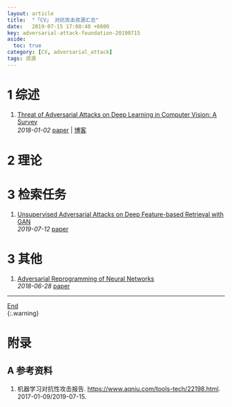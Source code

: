 ```yaml
---
layout: article
title:  "「CV」 对抗攻击资源汇总"
date:   2019-07-15 17:00:40 +0800
key: adversarial-attack-foundation-20190715
aside:
  toc: true
category: [CV, adversarial_attack]
tags: 资源
---
```

<span id='head'></span>  

<!--more-->
# 1 综述
1. [Threat of Adversarial Attacks on Deep Learning in Computer Vision: A Survey](http://cn.arxiv.org/abs/1801.00553)   
*2018-01-02* [paper](https://arxiv.org/abs/1801.00553) | [博客](https://www.jiqizhixin.com/articles/2018-03-05-4)         


# 2 理论

# 3 检索任务
1. [Unsupervised Adversarial Attacks on Deep Feature-based Retrieval with GAN](http://cn.arxiv.org/abs/1907.05793)   
*2019-07-12* [paper](https://arxiv.org/abs/1907.05793)    


# 3 其他
1. [Adversarial Reprogramming of Neural Networks](http://cn.arxiv.org/abs/1806.11146)   
*2018-06-28* [paper](https://arxiv.org/abs/1806.11146)   


-------------------  
[End](#head)   
{:.warning}  

# 附录
## A 参考资料
1. 机器学习对抗性攻击报告. <https://www.aqniu.com/tools-tech/22198.html>. 2017-01-09/2019-07-15.     

